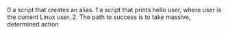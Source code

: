 0 a script that creates an alias.
1 a script that prints hello user, where user is the current Linux user.
2. The path to success is to take massive, determined action
